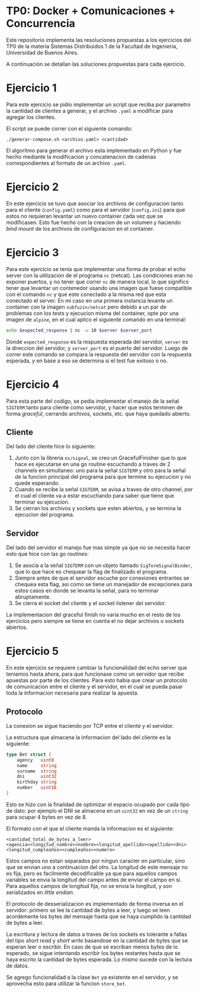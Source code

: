 # TP0: Docker + Comunicaciones + Concurrencia

Este repositorio implementa las resoluciones propuestas a los ejercicios del TP0 de la materia Sistemas Distribuidos 1 de la Facultad de Ingenieria, Universidad de Buenos Aires.  
  
A continuación se detallan las soluciones propuestas para cada ejercicio.

# Ejercicio 1
Para este ejercicio se pidio implementar un script que reciba por parametro la cantidad de clientes a generar, y el archivo `.yaml` a modificar para agregar los clientes.  
  
El script se puede correr con el siguiente comando:
```
./generar-compose.sh <archivo.yaml> <cantidad>
```
   
El algoritmo para generar el archivo esta implementado en Python y fue hecho mediante la modificacion y concatenacion de cadenas correspondientes al formato de un archivo `.yaml`.

# Ejercicio 2
En este ejercicio se tuvo que asociar los archivos de configuracion tanto para el cliente (`config.yaml`) como para el servidor (`config.ini`) para que estos no requieran levantar un nuevo container cada vez que se modificasen. Esto fue hecho con la creacion de un volumen y haciendo *bind mount* de los archivos de configuracion en el container.  
  
# Ejercicio 3
Para este ejercicio se tenia que implementar una forma de probar el echo server con la utilizacion de el programa `nc` (netcat). Las condiciones eran no exponer puertos, y no tener que correr `nc` de manera local, lo que significo tener que levantar un contenedor usando una imagen que fuese compatible con el comando `nc` y que este conectado a la misma red que esta conectado el server.
En mi caso en una primera instancia levante un container con la imagen `subfuzin/netcat` pero debido a un par de problemas con los tests y ejecucion misma del container, opte por una imagen de `alpine`, en el cual aplico el siguiente comando en una terminal:
```bash
echo $expected_response | nc -w 10 $server $server_port
```
Donde `expected_response` es la respuesta esperada del servidor, `server` es la direccion del servidor, y `server_port` es el puerto del servidor. Luego de correr este comando se compara la respuesta del servidor con la respuesta esperada, y en base a eso se determina si el test fue exitoso o no.

# Ejercicio 4
Para esta parte del codigo, se pedia implementar el manejo de la señal `SIGTERM` tanto para cliente como servidor, y hacer que estos terminen de forma *graceful*, cerrando archivos, sockets, etc. que haya quedado abierto.

## Cliente
Del lado del cliente hice lo siguiente:
1. Junto con la libreria `os/signal`, se creo un GracefulFinisher que lo que hace es ejecutarse en una go routine escuchando a traves de 2 channels en simultaneo: uno para la señal `SIGTERM` y otro para la señal de la funcion principal del programa para que termine su ejecucion y no quede esperando.  
2. Cuando se recibe la señal `SIGTERM`, se avisa a traves de otro channel, por el cual el cliente va a estar escuchando para saber que tiene que terminar su ejecucion. 
3. Se cierran los archivos y sockets que esten abiertos, y se termina la ejecucion del programa.

## Servidor
Del lado del servidor el manejo fue mas simple ya que no se necesita hacer esto que hice con las go routines:
1. Se asocia a la señal `SIGTERM` con un objeto llamado `SigTermSignalBinder`, que lo que hace es chequear la flag de finalizado el programa.
2. Siempre antes de que el servidor escuche por conexiones entrantes se chequea esta flag, asi como se tiene un manejador de excepciones para estos casos en donde se levanta la señal, para no terminar abruptamente.
3. Se cierra el socket del cliente y el socket listener del servidor.
  
La implementacion del graceful finish no varia mucho en el resto de los ejercicios pero siempre se tiene en cuenta el no dejar archivos o sockets abiertos.

# Ejercicio 5
En este ejercicio se requiere cambiar la funcionalidad del echo server que teniamos hasta ahora, para que funcionase como un servidor que recibe apuestas por parte de los clientes. Para esto habia que crear un protocolo de comunicacion entre el cliente y el servidor, en el cual se pueda pasar toda la informacion necesaria para realizar la apuesta.

## Protocolo  
La conexion se sigue haciendo por TCP entre el cliente y el servidor.  
  
La estructura que almacena la informacion del lado del cliente es la siguiente:
```go
type Bet struct {
    agency   uint8
    name     string
    surname  string
    dni      uint32
    birthday string
    number   uint16
}
```
Esto se hizo con la finalidad de optimizar el espacio ocupado por cada tipo de dato: por ejemplo el DNI se almacena en un `uint32` en vez de un `string` para ocupar 4 bytes en vez de 8.  
  
El formato con el que el cliente manda la informacion es el siguiente:
```
<cantidad_total_de_bytes_a_leer>
<agencia><longitud_nombre><nombre><longitud_apellido><apellido><dni><longitud_cumpleaños><cumpleaños><numero>
```
  
Estos campos no estan separados por ningun caracter en particular, sino que se envian uno a continuacion del otro. La longitud de este mensaje no es fija, pero es facilmente decodificable ya que para aquellos campos variables se envia la longitud del campo antes de enviar el campo en si. Para aquellos campos de longitud fija, no se envia la longitud, y son serializados en *little endian*.
  
El protocolo de desserializacion es implementado de forma inversa en el servidor: primero se lee la cantidad de bytes a leer, y luego se leen acordemente los bytes del mensaje hasta que se haya cumplido la cantidad de bytes a leer.  
  
La escritura y lectura de datos a traves de los sockets es tolerante a fallas del tipo *short read* y *short write* basandose en la cantidad de bytes que se esperan leer o escribir. En caso de que se escriban menos bytes de lo esperado, se sigue intentando escribir los bytes restantes hasta que se haya escrito la cantidad de bytes esperada. Lo mismo sucede con la lectura de datos.  
  
Se agrego funcionalidad a la clase `Bet` ya existente en el servidor, y se aprovecha esto para utilizar la funcion `store_bet`.
